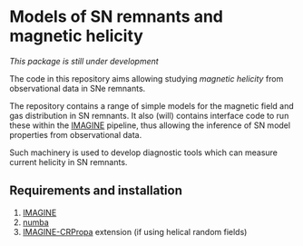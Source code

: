 # Models of SN remnants and magnetic helicity

*This package is still under development*

The code in this repository aims allowing studying *magnetic helicity* from observational data in SNe remnants.

The repository contains a range of simple models for the magnetic field and gas distribution in SN remnants.
It also (will) contains interface code to run these within the 
[IMAGINE](https://github.com/IMAGINE-Consortium/imagine/) pipeline, thus allowing the inference of SN model
properties from observational data. 

Such machinery is used to develop diagnostic tools which can measure current helicity in SN remnants.

## Requirements and installation 

1. [IMAGINE](https://imagine-code.readthedocs.io/en/latest/installation.html) 
2. [numba](https://numba.pydata.org/)
2. [IMAGINE-CRPropa](https://github.com/IMAGINE-Consortium/imagine-crpropa) extension (if using helical random fields)


